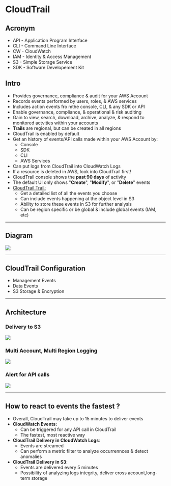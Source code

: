 # CloudTrail

## Acronym
* API - Application Program Interface
* CLI - Command Line Interface
* CW - CloudWatch
* IAM - Identity & Access Management
* S3 - Simple Storage Service
* SDK - Software Developement Kit


## Intro
* Provides governance, compliance & audit for your AWS Account
* Records events performed by users, roles, & AWS services
* Includes action events fro mthe console, CLI, & any SDK or API
* Enable governance, compliance, & operational & risk auditing
* Gain to view, search, download, archive, analyze, & respond to monitored actvities within your accounts
* **Trails** are regional, but can be created in all regions
* CloudTrail is enabled by default
* Get an history of events/API calls made within your AWS Account by:
  * Console
  * SDK
  * CLI
  * AWS Services
* Can put logs from CloudTrail into CloudWatch Logs
* If a resource is deleted in AWS, look into CloudTrail first!
* CloudTrail console shows the **past 90 days** of activity
* The default UI only shows "**Create**", "**Modify**", or "**Delete**" events
* <ins>CloudTrail Trail:</ins>
  * Get a detailed list of all the events you choose
  * Can include events happening at the object level in S3
  * Ability to store these events in S3 for further analysis
  * Can be region specific or be global & include global events (IAM, etc)
  
  
---

## Diagram
[<img src="https://i.imgur.com/z8hU60H.png">](https://i.imgur.com/z8hU60H.png)

---

## CloudTrail Configuration
* Management Events
* Data Events
* S3 Storage & Encryption

---

## Architecture
### Delivery to S3
[<img src="https://i.imgur.com/KHKuscN.png">](https://i.imgur.com/KHKuscN.png)

### Multi Account, Multi Region Logging
[<img src="https://i.imgur.com/1xBlKjK.png">](https://i.imgur.com/1xBlKjK.png)

### Alert for API calls
[<img src="https://i.imgur.com/IyBlyyq.png">](https://i.imgur.com/IyBlyyq.png)

---

## How to react to events the fastest ?
* Overall, CloudTrail may take up to 15 minutes to deliver events
* **CloudWatch Events:**
  * Can be triggered for any API call in CloudTrail
  * The fastest, most reactive way
* **CloudTrail Delivery in CloudWatch Logs**:
  * Events are streamed
  * Can perform a metric filter to analyze occurrennces & detect anomalies
* **CloudTrail Delivery in S3**:
  * Events are delivered every 5 minutes
  * Possibility of analyzing logs integrity, deliver cross account,long-term storage
